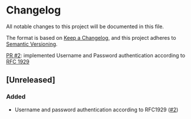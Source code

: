 # Changelog

All notable changes to this project will be documented in this file.

The format is based on [Keep a Changelog](https://keepachangelog.com/en/1.1.0/),
and this project adheres to [Semantic Versioning](https://semver.org/spec/v2.0.0.html).

[PR #2](https://github.com/TSRBerry/RyuSOCKS/pull/2): implemented Username and Password authentication according to [RFC 1929](https://datatracker.ietf.org/doc/html/rfc1929)

## [Unreleased]

### Added

- Username and password authentication according to RFC1929 ([#2](https://github.com/TSRBerry/RyuSOCKS/pull/2))
